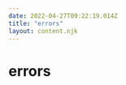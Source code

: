 ```yaml
---
date: 2022-04-27T09:22:19.014Z
title: "errors"
layout: content.njk
---
```

[comment]: <> (这个文件是从 PickerCC 源码中生，不要修改。请使用 "docs:build" 脚本命令生成。)


# errors